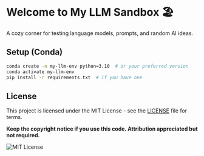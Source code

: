 # Welcome to My LLM Sandbox 🏖️

A cozy corner for testing language models, prompts, and random AI ideas.  

## Setup (Conda)  
```bash  
conda create -n my-llm-env python=3.10  # or your preferred version  
conda activate my-llm-env  
pip install -r requirements.txt  # if you have one
```

## License  
This project is licensed under the MIT License - see the [LICENSE](LICENSE) file for terms.

**Keep the copyright notice if you use this code. Attribution appreciated but not required.**

![MIT License](https://img.shields.io/badge/License-MIT-blue.svg)
